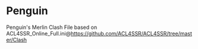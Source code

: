 # Penguin
Penguin's Merlin Clash File
based on ACL4SSR_Online_Full.ini@https://github.com/ACL4SSR/ACL4SSR/tree/master/Clash
